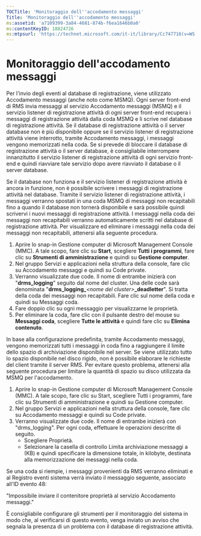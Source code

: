 ```yaml
---
TOCTitle: 'Monitoraggio dell''accodamento messaggi'
Title: 'Monitoraggio dell''accodamento messaggi'
ms:assetid: 'a7109399-3a84-4681-874b-f6ea1646b0a0'
ms:contentKeyID: 18824726
ms:mtpsurl: 'https://technet.microsoft.com/it-it/library/Cc747716(v=WS.10)'
---
```


Monitoraggio dell'accodamento messaggi
======================================

Per l'invio degli eventi al database di registrazione, viene utilizzato Accodamento messaggi (anche noto come MSMQ). Ogni server front-end di RMS invia messaggi al servizio Accodamento messaggi (MSMQ) e il servizio listener di registrazione attività di ogni server front-end recupera i messaggi di registrazione attività dalla coda MSMQ e li scrive nel database di registrazione attività. Se il database di registrazione attività o il server database non è più disponibile oppure se il servizio listener di registrazione attività viene interrotto, tramite Accodamento messaggi, i messaggi vengono memorizzati nella coda. Se si prevede di bloccare il database di registrazione attività o il server database, è consigliabile interrompere innanzitutto il servizio listener di registrazione attività di ogni servizio front-end e quindi riavviare tale servizio dopo avere riavviato il database o il server database.

Se il database non funziona e il servizio listener di registrazione attività è ancora in funzione, non è possibile scrivere i messaggi di registrazione attività nel database. Tramite il servizio listener di registrazione attività, i messaggi verranno spostati in una coda MSMQ di messaggi non recapitabili fino a quando il database non tornerà disponibile e sarà possibile quindi scrivervi i nuovi messaggi di registrazione attività. I messaggi nella coda dei messaggi non recapitabili verranno automaticamente scritti nel database di registrazione attività. Per visualizzare ed eliminare i messaggi nella coda dei messaggi non recapitabili, attenersi alla seguente procedura.

1.  Aprire lo snap-in Gestione computer di Microsoft Management Console (MMC). A tale scopo, fare clic su **Start**, scegliere **Tutti i programmi**, fare clic su **Strumenti di amministrazione** e quindi su **Gestione computer**.
2.  Nel gruppo Servizi e applicazioni nella struttura della console, fare clic su Accodamento messaggi e quindi su Code private.
3.  Verranno visualizzate due code. Il nome di entrambe inizierà con "**drms\_logging**" seguito dal nome del cluster. Una delle code sarà denominata "**drms\_logging\_***&lt;nome del cluster&gt;***\_deadletter**". Si tratta della coda dei messaggi non recapitabili. Fare clic sul nome della coda e quindi su Messaggi coda.
4.  Fare doppio clic su ogni messaggio per visualizzarne le proprietà.
5.  Per eliminare la coda, fare clic con il pulsante destro del mouse su **Messaggi coda**, scegliere **Tutte le attività** e quindi fare clic su **Elimina contenuto**.

In base alla configurazione predefinita, tramite Accodamento messaggi, vengono memorizzati tutti i messaggi in coda fino a raggiungere il limite dello spazio di archiviazione disponibile nel server. Se viene utilizzato tutto lo spazio disponibile nel disco rigido, non è possibile elaborare le richieste del client tramite il server RMS. Per evitare questo problema, attenersi alla seguente procedura per limitare la quantità di spazio su disco utilizzata da MSMQ per l'accodamento.

1.  Aprire lo snap-in Gestione computer di Microsoft Management Console (MMC). A tale scopo, fare clic su Start, scegliere Tutti i programmi, fare clic su Strumenti di amministrazione e quindi su Gestione computer.
2.  Nel gruppo Servizi e applicazioni nella struttura della console, fare clic su Accodamento messaggi e quindi su Code private.
3.  Verranno visualizzate due code. Il nome di entrambe inizierà con "drms\_logging". Per ogni coda, effettuare le operazioni descritte di seguito.
    -   Scegliere Proprietà.
    -   Selezionare la casella di controllo Limita archiviazione messaggi a (KB) e quindi specificare la dimensione totale, in kilobyte, destinata alla memorizzazione dei messaggi nella coda.

Se una coda si riempie, i messaggi provenienti da RMS verranno eliminati e al Registro eventi sistema verrà inviato il messaggio seguente, associato all'ID evento 48:

"Impossibile inviare il contenitore proprietà al servizio Accodamento messaggi."

È consigliabile configurare gli strumenti per il monitoraggio del sistema in modo che, al verificarsi di questo evento, venga inviato un avviso che segnala la presenza di un problema con il database di registrazione attività.
